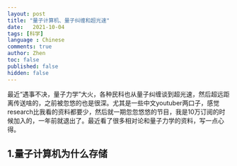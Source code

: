 ```yaml
---
layout: post
title: "量子计算机、量子纠缠和超光速"
date:   2021-10-04
tags: [科学]
language : Chinese
comments: true
author: Zhen
toc: false
published: false
hidden: false
---
```

最近“遇事不决，量子力学”大火，各种民科也从量子纠缠谈到超光速，然后超远距离传送啥的，之前被忽悠的也是很深。尤其是一些中文youtuber两口子，感觉research比我看的资料都要少，然后就一期忽忽悠悠的节目，我是10万订阅的时候加入的，一年前就退出了。最近看了很多相对论和量子力学的资料，写一点心得。

## 1.量子计算机为什么存储
<!--stackedit_data:
eyJoaXN0b3J5IjpbMTE4MjY1MDY0MiwtNjQ2MDg4NTU0XX0=
-->